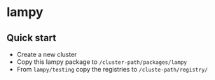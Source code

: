 # lampy

## Quick start
- Create a new cluster
- Copy this lampy package to `/cluster-path/packages/lampy`
- From `lampy/testing` copy the registries to `/cluste-path/registry/`

